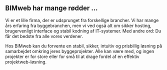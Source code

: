 ## BIMweb har mange rødder ...

Vi er et lille firma, der er udsprunget fra forskellige brancher. Vi har mange års erfaring fra byggebranchen, men vi ved også alt om sikker hosting, brugervenligt interface og stabil kodning af IT-systemer. Med andre ord: Du får det bedste fra alle vores verdener.

Hos BIMweb kan du forvente en stabil, sikker, intuitiv og prisbillig løsning på samarbejdet omkring jeres byggeprojekter. Alle kan være med, og ingen projekter er for store eller for små til at drage fordel af en effektiv projektweb-løsning.
